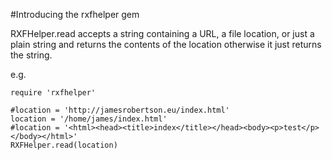 #Introducing the rxfhelper gem

RXFHelper.read accepts a string containing a URL, a file location, or just a plain string and returns the contents of the location otherwise it just returns the string.

e.g.

    require 'rxfhelper'

    #location = 'http://jamesrobertson.eu/index.html'
    location = '/home/james/index.html'
    #location = '<html><head><title>index</title></head><body><p>test</p></body></html>'
    RXFHelper.read(location)

